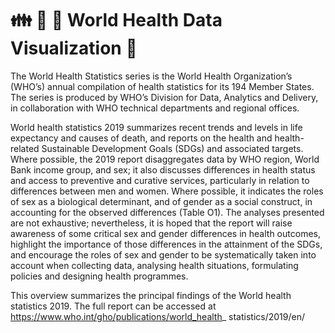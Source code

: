 # 👪 👬 👭 World Health Data Visualization 🌇

The World Health Statistics series is the World Health
Organization’s (WHO’s) annual compilation of health
statistics for its 194 Member States. The series is produced
by WHO’s Division for Data, Analytics and Delivery, in
collaboration with WHO technical departments and regional
offices.

World health statistics 2019 summarizes recent trends and
levels in life expectancy and causes of death, and reports
on the health and health-related Sustainable Development
Goals (SDGs) and associated targets. Where possible, the
2019 report disaggregates data by WHO region, World
Bank income group, and sex; it also discusses differences in
health status and access to preventive and curative services,
particularly in relation to differences between men and
women. Where possible, it indicates the roles of sex as a
biological determinant, and of gender as a social construct,
in accounting for the observed differences (Table O1).
The analyses presented are not exhaustive; nevertheless, it
is hoped that the report will raise awareness of some critical
sex and gender differences in health outcomes, highlight
the importance of those differences in the attainment
of the SDGs, and encourage the roles of sex and gender
to be systematically taken into account when collecting
data, analysing health situations, formulating policies and
designing health programmes.

This overview summarizes the principal findings of the
World health statistics 2019. The full report can be accessed
at https://www.who.int/gho/publications/world_health_
statistics/2019/en/

